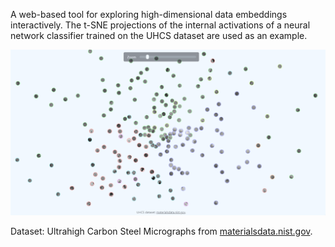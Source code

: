 A web-based tool for exploring high-dimensional data embeddings interactively. The t-SNE projections of the internal activations of a neural network classifier trained on the UHCS dataset are used as an example.

![screenshot](https://github.com/MalloryWittwer/microstructure-explorer/blob/master/public/screenshot.png?raw=true)

Dataset: Ultrahigh Carbon Steel Micrographs from [materialsdata.nist.gov](https://materialsdata.nist.gov/handle/11256/940).
